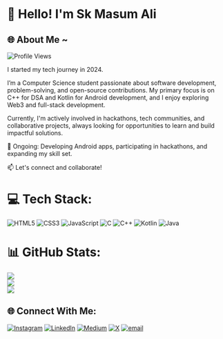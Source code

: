 # 👋 Hello! I'm Sk Masum Ali
## 🌐 About Me ~
![Profile Views](https://komarev.com/ghpvc/?username=insaneodyssey26&color=blue)

I started my tech journey in 2024.

I’m a Computer Science student passionate about software development, problem-solving, and open-source contributions. My primary focus is on C++ for DSA and Kotlin for Android development, and I enjoy exploring Web3 and full-stack development.

Currently, I'm actively involved in hackathons, tech communities, and collaborative projects, always looking for opportunities to learn and build impactful solutions.

🎯 Ongoing: Developing Android apps, participating in hackathons, and expanding my skill set.

📫 Let's connect and collaborate!

# 💻 Tech Stack:
![HTML5](https://img.shields.io/badge/html5-%23E34F26.svg?style=flat&logo=html5&logoColor=white) ![CSS3](https://img.shields.io/badge/css3-%231572B6.svg?style=flat&logo=css3&logoColor=white) ![JavaScript](https://img.shields.io/badge/javascript-%23323330.svg?style=flat&logo=javascript&logoColor=%23F7DF1E) ![C](https://img.shields.io/badge/c-%2300599C.svg?style=flat&logo=c&logoColor=white) ![C++](https://img.shields.io/badge/c++-%2300599C.svg?style=flat&logo=c%2B%2B&logoColor=white) ![Kotlin](https://img.shields.io/badge/kotlin-%237F52FF.svg?style=flat&logo=kotlin&logoColor=white) ![Java](https://img.shields.io/badge/java-%23ED8B00.svg?style=flat&logo=openjdk&logoColor=white)

# 📊 GitHub Stats:
![](https://github-readme-stats.vercel.app/api?username=insaneodyssey26&theme=highcontrast&hide_border=false&include_all_commits=false&count_private=false)<br/>
![](https://nirzak-streak-stats.vercel.app/?user=insaneodyssey26&theme=highcontrast&hide_border=false)<br/>
![](https://github-readme-stats.vercel.app/api/top-langs/?username=insaneodyssey26&theme=highcontrast&hide_border=false&include_all_commits=false&count_private=false&layout=compact)

## 🌐 Connect With Me:
[![Instagram](https://img.shields.io/badge/Instagram-%23E4405F.svg?logo=Instagram&logoColor=white)](https://instagram.com/insane.odyssey) [![LinkedIn](https://img.shields.io/badge/LinkedIn-%230077B5.svg?logo=linkedin&logoColor=white)](https://linkedin.com/in/masumali26) [![Medium](https://img.shields.io/badge/Medium-12100E?logo=medium&logoColor=white)](https://medium.com/@insane_odyssey) [![X](https://img.shields.io/badge/X-black.svg?logo=X&logoColor=white)](https://x.com/insane_odyssey_) [![email](https://img.shields.io/badge/Email-D14836?logo=gmail&logoColor=white)](mailto:masumali262006@gmail.com) 
<!-- Proudly created with GPRM ( https://gprm.itsvg.in ) -->
